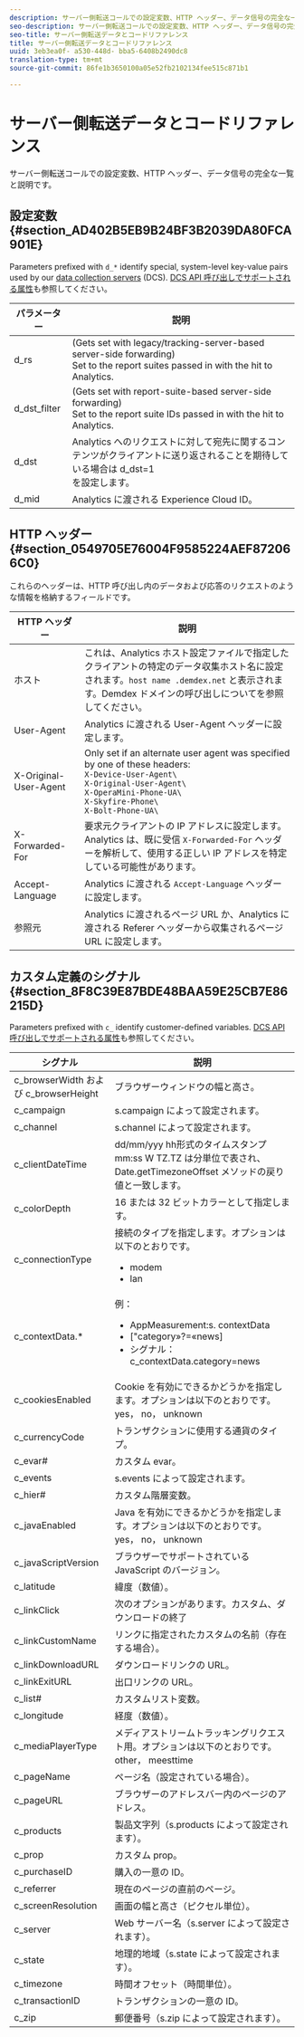```yaml
---
description: サーバー側転送コールでの設定変数、HTTP ヘッダー、データ信号の完全な一覧と説明です。
seo-description: サーバー側転送コールでの設定変数、HTTP ヘッダー、データ信号の完全な一覧と説明です。
seo-title: サーバー側転送データとコードリファレンス
title: サーバー側転送データとコードリファレンス
uuid: 3eb3ea0f- a530-448d- bba5-6408b2490dc8
translation-type: tm+mt
source-git-commit: 86fe1b3650100a05e52fb2102134fee515c871b1

---
```



# サーバー側転送データとコードリファレンス

サーバー側転送コールでの設定変数、HTTP ヘッダー、データ信号の完全な一覧と説明です。

## 設定変数 {#section_AD402B5EB9B24BF3B2039DA80FCA901E}

Parameters prefixed with `d_*` identify special, system-level key-value pairs used by our [data collection servers](https://marketing.adobe.com/resources/help/en_US/aam/c_compcollect.html) (DCS). [DCS API 呼び出しでサポートされる属性](https://marketing.adobe.com/resources/help/en_US/aam/dcs-keys.html)も参照してください。

| パラメーター | 説明 |
|--- |--- |
| d_rs | (Gets set with legacy/tracking-server-based server-side forwarding) <br>Set to the report suites passed in with the hit to Analytics. |
| d_dst_filter | (Gets set with report-suite-based server-side forwarding)  <br>Set to the report suite IDs passed in with the hit to Analytics. |
| d_dst | Analytics へのリクエストに対して宛先に関するコンテンツがクライアントに送り返されることを期待している場合は d_dst=1<br> を設定します。 |
| d_mid | Analytics に渡される Experience Cloud ID。 |

## HTTP ヘッダー {#section_0549705E76004F9585224AEF872066C0}

これらのヘッダーは、HTTP 呼び出し内のデータおよび応答のリクエストのような情報を格納するフィールドです。

<!-- Meike, missing link in table below: "See Understanding Calls to the Demdex Domain" -->

| HTTP ヘッダー | 説明 |
|--- |--- |
| ホスト | これは、Analytics ホスト設定ファイルで指定したクライアントの特定のデータ収集ホスト名に設定されます。`host name .demdex.net` と表示されます。Demdex ドメインの呼び出しについてを参照してください。 |
| User-Agent | Analytics に渡される User-Agent ヘッダーに設定します。 |
| X-Original-User-Agent | Only set if an alternate user agent was specified by one of these headers: </br>`X-Device-User-Agent\ `  </br>`X-Original-User-Agent\`   </br>`X-OperaMini-Phone-UA\`   </br>`X-Skyfire-Phone\`    </br>`X-Bolt-Phone-UA\` |
| X-Forwarded-For | 要求元クライアントの IP アドレスに設定します。Analytics は、既に受信 `X-Forwarded-For` ヘッダーを解析して、使用する正しい IP アドレスを特定している可能性があります。 |
| Accept-Language | Analytics に渡される `Accept-Language` ヘッダーに設定します。 |
| 参照元 | Analytics に渡されるページ URL か、Analytics に渡される Referer ヘッダーから収集されるページ URL に設定します。 |

## カスタム定義のシグナル {#section_8F8C39E87BDE48BAA59E25CB7E86215D}

Parameters prefixed with `c_` identify customer-defined variables. [DCS API 呼び出しでサポートされる属性](https://marketing.adobe.com/resources/help/en_US/aam/dcs-keys.html)も参照してください。

| シグナル | 説明 |
|--- |--- |
| c_browserWidth および c_browserHeight | ブラウザーウィンドウの幅と高さ。 |
| c_campaign | s.campaign によって設定されます。 |
| c_channel | s.channel によって設定されます。 |
| c_clientDateTime | dd/mm/yyy hh形式のタイムスタンプmm:ss W TZ.TZ は分単位で表され、Date.getTimezoneOffset メソッドの戻り値と一致します。 |
| c_colorDepth | 16 または 32 ビットカラーとして指定します。 |
| c_connectionType | 接続のタイプを指定します。オプションは以下のとおりです。<ul><li>modem</li><li>lan</li></ul> |
| c_contextData.* | 例：<ul><li>AppMeasurement:s. contextData</li><li>["category»?=«news]</li><li>シグナル：c_contextData.category=news</li></ul> |
| c_cookiesEnabled | Cookie を有効にできるかどうかを指定します。オプションは以下のとおりです。yes， no， unknown |
| c_currencyCode | トランザクションに使用する通貨のタイプ。 |
| c_evar# | カスタム evar。 |
| c_events | s.events によって設定されます。 |
| c_hier# | カスタム階層変数。 |
| c_javaEnabled | Java を有効にできるかどうかを指定します。オプションは以下のとおりです。yes， no， unknown |
| c_javaScriptVersion | ブラウザーでサポートされている JavaScript のバージョン。 |
| c_latitude | 緯度（数値）。 |
| c_linkClick | 次のオプションがあります。カスタム、ダウンロードの終了 |
| c_linkCustomName | リンクに指定されたカスタムの名前（存在する場合）。 |
| c_linkDownloadURL | ダウンロードリンクの URL。 |
| c_linkExitURL | 出口リンクの URL。 |
| c_list# | カスタムリスト変数。 |
| c_longitude | 経度（数値）。 |
| c_mediaPlayerType | メディアストリームトラッキングリクエスト用。オプションは以下のとおりです。other， meesttime |
| c_pageName | ページ名（設定されている場合）。 |
| c_pageURL | ブラウザーのアドレスバー内のページのアドレス。 |
| c_products | 製品文字列（s.products によって設定されます）。 |
| c_prop | カスタム prop。 |
| c_purchaseID | 購入の一意の ID。 |
| c_referrer | 現在のページの直前のページ。 |
| c_screenResolution | 画面の幅と高さ（ピクセル単位）。 |
| c_server | Web サーバー名（s.server によって設定されます）。 |
| c_state | 地理的地域（s.state によって設定されます）。 |
| c_timezone | 時間オフセット（時間単位）。 |
| c_transactionID | トランザクションの一意の ID。 |
| c_zip | 郵便番号（s.zip によって設定されます）。 |
